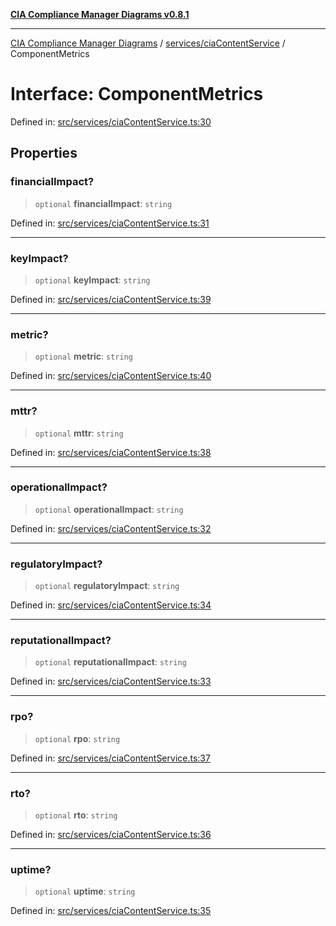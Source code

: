 [**CIA Compliance Manager Diagrams v0.8.1**](../../../README.md)

***

[CIA Compliance Manager Diagrams](../../../modules.md) / [services/ciaContentService](../README.md) / ComponentMetrics

# Interface: ComponentMetrics

Defined in: [src/services/ciaContentService.ts:30](https://github.com/Hack23/cia-compliance-manager/blob/4236f4375d9cfb0505c191818eeb5443ec527132/src/services/ciaContentService.ts#L30)

## Properties

### financialImpact?

> `optional` **financialImpact**: `string`

Defined in: [src/services/ciaContentService.ts:31](https://github.com/Hack23/cia-compliance-manager/blob/4236f4375d9cfb0505c191818eeb5443ec527132/src/services/ciaContentService.ts#L31)

***

### keyImpact?

> `optional` **keyImpact**: `string`

Defined in: [src/services/ciaContentService.ts:39](https://github.com/Hack23/cia-compliance-manager/blob/4236f4375d9cfb0505c191818eeb5443ec527132/src/services/ciaContentService.ts#L39)

***

### metric?

> `optional` **metric**: `string`

Defined in: [src/services/ciaContentService.ts:40](https://github.com/Hack23/cia-compliance-manager/blob/4236f4375d9cfb0505c191818eeb5443ec527132/src/services/ciaContentService.ts#L40)

***

### mttr?

> `optional` **mttr**: `string`

Defined in: [src/services/ciaContentService.ts:38](https://github.com/Hack23/cia-compliance-manager/blob/4236f4375d9cfb0505c191818eeb5443ec527132/src/services/ciaContentService.ts#L38)

***

### operationalImpact?

> `optional` **operationalImpact**: `string`

Defined in: [src/services/ciaContentService.ts:32](https://github.com/Hack23/cia-compliance-manager/blob/4236f4375d9cfb0505c191818eeb5443ec527132/src/services/ciaContentService.ts#L32)

***

### regulatoryImpact?

> `optional` **regulatoryImpact**: `string`

Defined in: [src/services/ciaContentService.ts:34](https://github.com/Hack23/cia-compliance-manager/blob/4236f4375d9cfb0505c191818eeb5443ec527132/src/services/ciaContentService.ts#L34)

***

### reputationalImpact?

> `optional` **reputationalImpact**: `string`

Defined in: [src/services/ciaContentService.ts:33](https://github.com/Hack23/cia-compliance-manager/blob/4236f4375d9cfb0505c191818eeb5443ec527132/src/services/ciaContentService.ts#L33)

***

### rpo?

> `optional` **rpo**: `string`

Defined in: [src/services/ciaContentService.ts:37](https://github.com/Hack23/cia-compliance-manager/blob/4236f4375d9cfb0505c191818eeb5443ec527132/src/services/ciaContentService.ts#L37)

***

### rto?

> `optional` **rto**: `string`

Defined in: [src/services/ciaContentService.ts:36](https://github.com/Hack23/cia-compliance-manager/blob/4236f4375d9cfb0505c191818eeb5443ec527132/src/services/ciaContentService.ts#L36)

***

### uptime?

> `optional` **uptime**: `string`

Defined in: [src/services/ciaContentService.ts:35](https://github.com/Hack23/cia-compliance-manager/blob/4236f4375d9cfb0505c191818eeb5443ec527132/src/services/ciaContentService.ts#L35)
